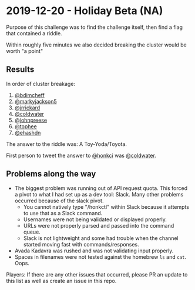# 2019-12-20 - Holiday Beta (NA)

Purpose of this challenge was to find the challenge itself, then find a flag that contained a riddle.

Within roughly five minutes we also decided breaking the cluster would be worth "a point"

## Results

In order of cluster breakage:

1. [@bdimcheff](https://twitter.com/bdimcheff)
2. [@markyjackson5](https://twitter.com/markyjackson5)
3. [@jrrickard](https://twitter.com/jrrickard)
4. [@coldwater](https://twitter.com/iancoldwater)
5. [@johnpreese](https://twitter.com/johnpreese)
6. [@tophee](https://twitter.com/tophee)
7. [@ehashdn](https://twitter.com/ehashdn)

The answer to the riddle was: A Toy-Yoda/Toyota.

First person to tweet the answer to [@honkci](https://twitter.com/honkci) was [@coldwater](https://twitter.com/iancoldwater).

## Problems along the way

* The biggest problem was running out of API request quota. This forced a pivot to what I had set up as a dev tool: Slack. Many other problems occurred because of the slack pivot.
  * You cannot natively type "/honkctl" within Slack because it attempts to use that as a Slack command.
  * Usernames were not being validated or displayed properly.
  * URLs were not properly parsed and passed into the command queue.
  * Slack is not lightweight and some had trouble when the channel started moving fast with commands/responses.
* Avada Kadavra was rushed and was not validating input properly.
* Spaces in filenames were not tested against the homebrew `ls` and `cat`. Oops.

Players: If there are any other issues that occurred, please PR an update to this list as well as create an issue in this repo.